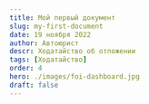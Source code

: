 ```yaml
---
title: Мой первый документ
slug: my-first-document
date: 19 ноября 2022
author: Автоюрист
descr: Ходатайство об отложении
tags: [Ходатайство]
order: 4
hero: ./images/foi-dashboard.jpg
draft: false
---
```


